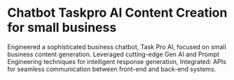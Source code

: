 # Chatbot Taskpro AI Content Creation for small business
Engineered a sophisticated business chatbot, Task Pro AI, focused on small business content generation.
Leveraged cutting-edge Gen AI and Prompt Engineering techniques for intelligent response generation, Integrated: APIs for seamless communication between front-end and back-end systems.
